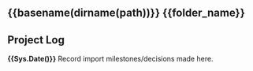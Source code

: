## {{basename(dirname(path))}} {{folder_name}}

## Project Log
**{{Sys.Date()}}**
Record import milestones/decisions made here.
